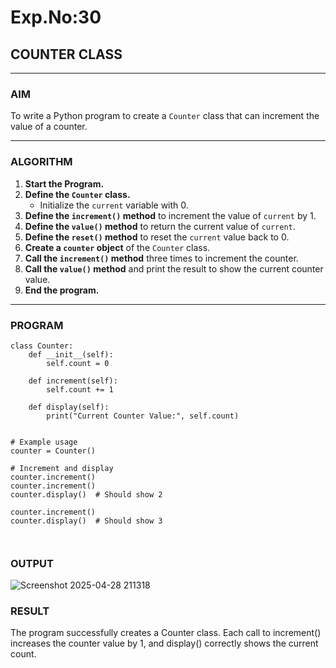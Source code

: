 # Exp.No:30  
## COUNTER CLASS

---

### AIM  
To write a Python program to create a `Counter` class that can increment the value of a counter.

---

### ALGORITHM

1. **Start the Program.**
2. **Define the `Counter` class.**
   - Initialize the `current` variable with 0.
3. **Define the `increment()` method** to increment the value of `current` by 1.
4. **Define the `value()` method** to return the current value of `current`.
5. **Define the `reset()` method** to reset the `current` value back to 0.
6. **Create a `counter` object** of the `Counter` class.
7. **Call the `increment()` method** three times to increment the counter.
8. **Call the `value()` method** and print the result to show the current counter value.
9. **End the program.**

---

### PROGRAM

```
class Counter:
    def __init__(self):
        self.count = 0

    def increment(self):
        self.count += 1

    def display(self):
        print("Current Counter Value:", self.count)


# Example usage
counter = Counter()

# Increment and display
counter.increment()
counter.increment()
counter.display()  # Should show 2

counter.increment()
counter.display()  # Should show 3



```

### OUTPUT
![Screenshot 2025-04-28 211318](https://github.com/user-attachments/assets/aaf60e57-c2c7-4a99-84a4-78e9defaebb8)




### RESULT
The program successfully creates a Counter class. Each call to increment() increases the counter value by 1, and display() correctly shows the current count.
